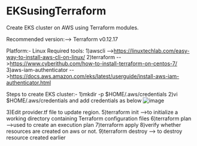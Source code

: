 # EKSusingTerraform
Create EKS cluster on AWS using Terraform modules.

Recommended version:--> Terraform v0.12.17

Platform:- Linux 
Required tools: 1)awscli -->https://linuxtechlab.com/easy-way-to-install-aws-cli-on-linux/ 
                2)terraform -->https://www.cyberithub.com/how-to-install-terraform-on-centos-7/
                3)aws-iam-authenticator -->https://docs.aws.amazon.com/eks/latest/userguide/install-aws-iam-authenticator.html

Steps to create EKS cluster:-
1)mkdir -p $HOME/.aws/credentials
2)vi $HOME/.aws/credentials and add credentials as below
      ![image](https://user-images.githubusercontent.com/83169868/116001811-1c57b980-a614-11eb-8560-3f39c553f73b.png)
   
3)Edit provider.tf file to update region. 
5)terraform init -->to initialize a working directory containing Terraform configuration files 
6)terraform plan -->used to create an execution plan 
7)terraform apply 
8)verify whether resources are created on aws or not. 
9)terraform destroy --> to destroy resource created earlier
